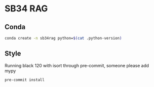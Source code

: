 # SB34 RAG

## Conda

```bash
conda create -n sb34rag python=$(cat .python-version)
```

## Style
Running black 120 with isort through pre-commit, someone please add mypy
```bash
pre-commit install
```
